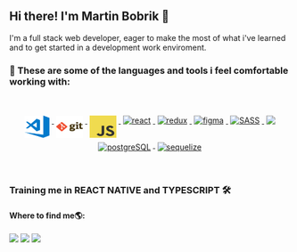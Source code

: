 ## Hi there! I'm Martin Bobrik 👋

I'm a full stack web developer, eager to make the most of what i've learned and to get started in a development work enviroment.


### 🧰 These are some of the languages and tools i feel comfortable working with: 

</br>

<p align="center">
 <a href='https://code.visualstudio.com/'>
  <img src="https://raw.githubusercontent.com/github/explore/80688e429a7d4ef2fca1e82350fe8e3517d3494d/topics/visual-studio-code/visual-studio-code.png" alt="VS Code" height="40" width='45' style="vertical-align:top; margin:4px">
 </a>  
 
 <a href='https://git-scm.com'/>
  <img src="https://raw.githubusercontent.com/github/explore/80688e429a7d4ef2fca1e82350fe8e3517d3494d/topics/git/git.png" alt="git" height="40" width='48' style="vertical-align:top; margin:4px">
 </a>  
  
 <a href='https://www.javascript.com/'/>
  <img src="https://raw.githubusercontent.com/github/explore/80688e429a7d4ef2fca1e82350fe8e3517d3494d/topics/javascript/javascript.png"  alt="Javascript" height="40" width='48' style="vertical-align:top; margin:4px">
 </a>
 
 <a href='https://reactjs.org'/>
  <img src="https://rosolutions.com.mx/blog/wp-content/uploads/2019/06/1-y6C4nSvy2Woe0m7bWEn4BA.png" alt="react" height="40" style="vertical-    align:top; margin:4px">
 </a>
 
 <a href='https://redux.js.org'/>
 <img src="https://www.cloudsavvyit.com/p/uploads/2021/02/99128fa6.jpg?width=1198&trim=1,1&bg-color=000&pad=1,1" alt="redux" height="40"  style="vertical-align:top; margin:4px"> 
 </a>
 
 
 <a href='https://www.figma.com'/>
  <img src="https://e7.pngegg.com/pngimages/431/965/png-clipart-figma-designer-computer-icons-material-design-design-rectangle-poster.png"  alt="figma" height="40" width="45"style="vertical-align:top; margin:4px">
 </a>
 
 
 <a href='https://sass-lang.com/'/>
   <img src="https://sass-lang.com/assets/img/styleguide/white-e44bed0d.png" alt="SASS" height="40" style="vertical-align:top; margin:4px">
 </a>
 
 <a href='https://nodejs.org/en'/>
  <img src="https://wallpapercave.com/wp/wp6606918.jpg" height="40" style="vertical-align:top; margin:4px"> 
 </a>
 
  <a href='https://www.postgresql.org'/>
   <img src="https://miro.medium.com/max/2000/1*3zADeX-f3kiPritXGxEFgw.png" alt="postgreSQL" height="40" style="vertical-align:top; margin:4px"> 
  </a>
 
 <a href='https://sequelize.org/'/>
 <img src="https://encrypted-tbn0.gstatic.com/images?q=tbn:ANd9GcRYg_FBiB0q-O0Z2WpI18qUXsfBjRamOD1HLevbBlEurTsrLKVfeAXGM1wKFZU2IdpkHHU&usqp=CAU"  alt="sequelize" height="40" width='45' style="vertical-align:top; margin:4px"> 
   </a>
 
</p>

</br>

### Training me in REACT NATIVE and TYPESCRIPT 🛠️
    
 #### Where to find me🌎:
 
 <p align="left"> 
 <a href="https://linkedin.com/in/facundo-bettella-iunnissi-dev/"><img src="https://cdn.icon-icons.com/icons2/642/PNG/512/linkedin_icon-icons.com_59208.png" width="35"/ margin="3"></a> 
 <a href="https://wa.link/02lwxl"><img src="https://i.pinimg.com/736x/92/44/d2/9244d2a6de6c585813fa2ca2214f8f3a.jpg" width="35"/></a> 
 <a href="facundobettella@outlook.com"><img src="https://cdn2.iconfinder.com/data/icons/clean-and-simple/153/Mail-512.png" width="35"/></a> 
</p>
